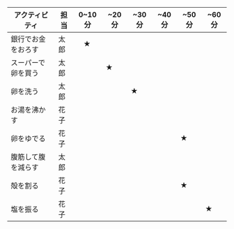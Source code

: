 | アクティビティ  | 担当 | 0~10分|~20分 |~30分|~40分|~50分|~60分|
| ------------- | ------------- | ------------- | ------------- | ------------- | ------------- | ------------- | ------------- |
| 銀行でお金をおろす | 太郎 |　★　|
| スーパーで卵を買う  | 太郎  | | ★　|
| 卵を洗う  | 太郎  | | | ★　|
| お湯を沸かす | 花子 |  | | 　|
| 卵をゆでる | 花子 | | | | | ★　|
| 腹筋して腹を減らす | 太郎 | | | | | |
|殻を割る| 花子 |||||★　|
|塩を振る| 花子 ||||||★　|


